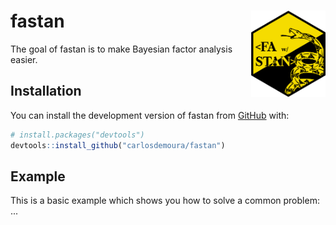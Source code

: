 # fastan <a href="https://github.com/carlosdemoura/fastan"><img src="man/figures/logo.png" align="right" height="138" /></a>

<!-- badges: start -->
<!-- badges: end -->

The goal of fastan is to make Bayesian factor analysis easier.

## Installation

You can install the development version of fastan from [GitHub](https://github.com/carlosdemoura/fastan/) with:

``` r
# install.packages("devtools")
devtools::install_github("carlosdemoura/fastan")
```

## Example

This is a basic example which shows you how to solve a common problem: ...
